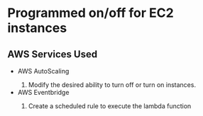 <h1>Programmed on/off for EC2 instances</h1>

<h2>AWS Services Used</h2>
<ul>
  <li>AWS AutoScaling</li>
    <ol>
      <li>Modify the desired ability to turn off or turn on instances.</li>
    </ol>
  <li>AWS Eventbridge</li>
    <ol>
      <li>Create a scheduled rule to execute the lambda function</li>
    </ol>
</ul> 
